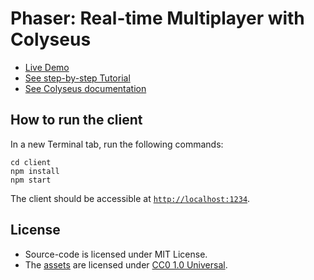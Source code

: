 # Phaser: Real-time Multiplayer with Colyseus

- [Live Demo](https://colyseus-phaser-tutorial.glitch.me/)
- [See step-by-step Tutorial](https://learn.colyseus.io/phaser)
- [See Colyseus documentation](https://docs.colyseus.io/)

## How to run the **client**

In a new Terminal tab, run the following commands:

```
cd client
npm install
npm start
```

The client should be accessible at [`http://localhost:1234`](`http://localhost:1234`).

## License

- Source-code is licensed under MIT License.
- The [assets](https://www.kenney.nl/assets/pixel-shmup) are licensed under [CC0 1.0 Universal](https://creativecommons.org/publicdomain/zero/1.0/). 
